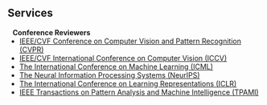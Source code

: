 ## Services

<h4 style="margin:0 10px 0;">Conference Reviewers</h4>

<ul style="margin:0 0 5px;">
  <li><a href="https://cvpr.thecvf.com/"><autocolor>IEEE/CVF Conference on Computer Vision and Pattern Recognition (CVPR)</autocolor></a></li>
  <li><a href="https://iccv.thecvf.com/"><autocolor>IEEE/CVF International Conference on Computer Vision (ICCV)</autocolor></a></li>
  <li><a href="https://icml.cc/"><autocolor>The International Conference on Machine Learning (ICML)</autocolor></a></li>
  <li><a href="https://neurips.cc/"><autocolor>The Neural Information Processing Systems (NeurIPS)</autocolor></a></li>
  <li><a href="https://iclr.cc/"><autocolor>The International Conference on Learning Representations (ICLR)</autocolor></a></li>
  <li><a href="https://ieeexplore.ieee.org/xpl/RecentIssue.jsp?punumber=34"><autocolor>IEEE Transactions on Pattern Analysis and Machine Intelligence (TPAMI)</autocolor></a></li>
</ul>

<!-- <h4 style="margin:0 10px 0;">Journal Reviewers</h4>

<ul style="margin:0 0 20px;">
  <li><a href="https://www.computer.org/csdl/journal/tp"><autocolor>IEEE Transactions on Pattern Analysis and Machine Intelligence (TPAMI)</autocolor></a></li>
  <li><a href="https://www.springer.com/journal/11263"><autocolor>International Journal of Computer Vision (IJCV)</autocolor></a></li>
</ul> -->
